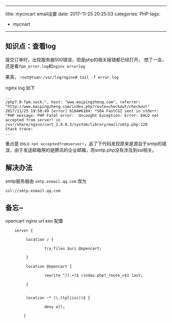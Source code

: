 
---
title: mycncart email设置
date: 2017-11-25 20:25:03
categories: PHP
tags:
- mycnart
---
## 知识点：查看log

提交订单时，出现服务器500错误，但是php的相关报错都已经打开。
想了一会，还是看`fpm_error.log`和`nginx errorlog`
<!-- more -->

果真，
`root@tuan:/var/log/nginx# tail -f error.log`

nginx log 如下

```
...
/php7.0-fpm.sock:", host: "www.maipingzheng.com", referrer: "http://www.maipingzheng.com/index.php?route=checkout/checkout"
2017/11/25 19:50:49 [error] 6104#6104: *504 FastCGI sent in stderr: "PHP message: PHP Fatal error:  Uncaught Exception: Error: EHLO not accepted from server! in /usr/share/nginx/cart_2.0.0.3/system/library/mail/smtp.php:120
Stack trace:
...

```

重点是 
`EHLO not acceptedfromserver!`，追了下代码发现原来是源自于smtp的错误，由于发送邮箱用的是腾讯的企业邮箱，而smtp.php没有涉及到ssl相关。


## 解决办法
smtp服务器由
`smtp.exmail.qq.com`
改为

`ssl://smtp.exmail.qq.com`


## 备忘~
opencart nginx url seo 配置
```
	server {

         location / {

                 try_files $uri @opencart;

         }

         location @opencart {

                 rewrite ^/(.+)$ /index.php?_route_=$1 last;

         }


         location ~* (\.(tpl|ini))$ {

                 deny all;

 		}
```

